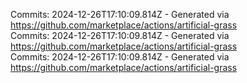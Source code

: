 Commits: 2024-12-26T17:10:09.814Z - Generated via https://github.com/marketplace/actions/artificial-grass
<br>
Commits: 2024-12-26T17:10:09.814Z - Generated via https://github.com/marketplace/actions/artificial-grass
<br>
Commits: 2024-12-26T17:10:09.814Z - Generated via https://github.com/marketplace/actions/artificial-grass
<br>
